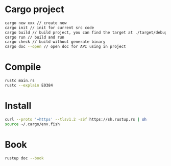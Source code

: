 # Cargo project

```bash
cargo new xxx // create new
cargo init // init for current src code
cargo build // build project, you can find the target at ./target/debug/xxx, --release to generate release version
cargo run // build and run
cargo check // build without generate binary
cargo doc --open // open doc for API using in project
```

# Compile

```bash
rustc main.rs
rustc --explain E0384
```

# Install

```bash
curl --proto '=https' --tlsv1.2 -sSf https://sh.rustup.rs | sh
source ~/.cargo/env.fish
```

# Book

```bash
rustup doc --book
```
